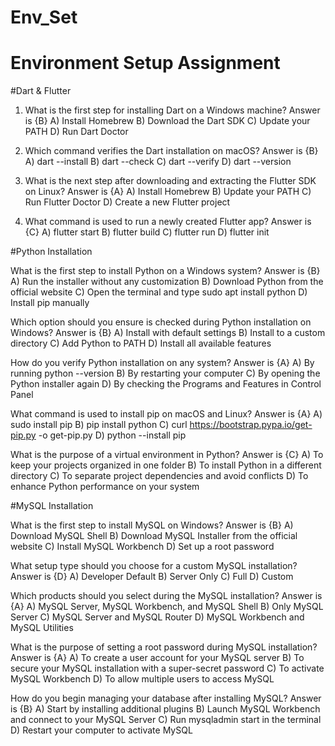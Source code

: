 # Env_Set

# Environment Setup Assignment

#Dart & Flutter

1. What is the first step for installing Dart on a Windows machine?
Answer is {B}
A) Install Homebrew
B) Download the Dart SDK
C) Update your PATH
D) Run Dart Doctor


2. Which command verifies the Dart installation on macOS?
Answer is {B}
A) dart --install
B) dart --check
C) dart --verify
D) dart --version


3. What is the next step after downloading and extracting the Flutter SDK on Linux?
Answer is {A}
A) Install Homebrew
B) Update your PATH
C) Run Flutter Doctor
D) Create a new Flutter project


4. What command is used to run a newly created Flutter app?
Answer is {C}
A) flutter start
B) flutter build
C) flutter run
D) flutter init


#Python Installation

What is the first step to install Python on a Windows system?
Answer is {B}
A) Run the installer without any customization
B) Download Python from the official website
C) Open the terminal and type sudo apt install python
D) Install pip manually

Which option should you ensure is checked during Python installation on Windows?
Answer is {B}
A) Install with default settings
B) Install to a custom directory
C) Add Python to PATH
D) Install all available features

How do you verify Python installation on any system?
Answer is {A}
A) By running python --version
B) By restarting your computer
C) By opening the Python installer again
D) By checking the Programs and Features in Control Panel

What command is used to install pip on macOS and Linux?
Answer is {A}
A) sudo install pip
B) pip install python
C) curl https://bootstrap.pypa.io/get-pip.py -o get-pip.py
D) python --install pip

What is the purpose of a virtual environment in Python?
Answer is {C}
A) To keep your projects organized in one folder
B) To install Python in a different directory
C) To separate project dependencies and avoid conflicts
D) To enhance Python performance on your system

#MySQL Installation

What is the first step to install MySQL on Windows?
Answer is {B}
A) Download MySQL Shell
B) Download MySQL Installer from the official website
C) Install MySQL Workbench
D) Set up a root password

What setup type should you choose for a custom MySQL installation?
Answer is {D}
A) Developer Default
B) Server Only
C) Full
D) Custom

Which products should you select during the MySQL installation?
Answer is {A}
A) MySQL Server, MySQL Workbench, and MySQL Shell
B) Only MySQL Server
C) MySQL Server and MySQL Router
D) MySQL Workbench and MySQL Utilities

What is the purpose of setting a root password during MySQL installation?
Answer is {A}
A) To create a user account for your MySQL server
B) To secure your MySQL installation with a super-secret password
C) To activate MySQL Workbench
D) To allow multiple users to access MySQL

How do you begin managing your database after installing MySQL?
Answer is {B}
A) Start by installing additional plugins
B) Launch MySQL Workbench and connect to your MySQL Server
C) Run mysqladmin start in the terminal
D) Restart your computer to activate MySQL
